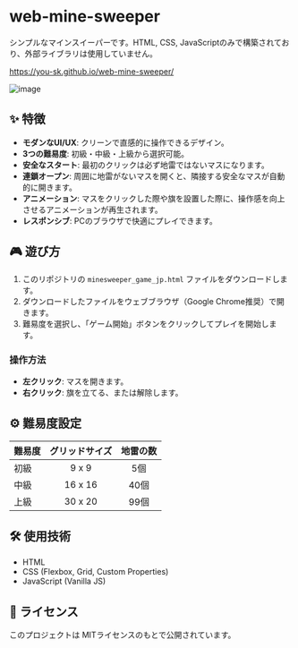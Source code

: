 # web-mine-sweeper
シンプルなマインスイーパーです。HTML, CSS, JavaScriptのみで構築されており、外部ライブラリは使用していません。

https://you-sk.github.io/web-mine-sweeper/

![image](https://github.com/user-attachments/assets/b8228c86-313a-4799-aa69-4546494a43d9)

## ✨ 特徴

- **モダンなUI/UX**: クリーンで直感的に操作できるデザイン。
- **3つの難易度**: 初級・中級・上級から選択可能。
- **安全なスタート**: 最初のクリックは必ず地雷ではないマスになります。
- **連鎖オープン**: 周囲に地雷がないマスを開くと、隣接する安全なマスが自動的に開きます。
- **アニメーション**: マスをクリックした際や旗を設置した際に、操作感を向上させるアニメーションが再生されます。
- **レスポンシブ**: PCのブラウザで快適にプレイできます。

## 🎮 遊び方

1.  このリポジトリの `minesweeper_game_jp.html` ファイルをダウンロードします。
2.  ダウンロードしたファイルをウェブブラウザ（Google Chrome推奨）で開きます。
3.  難易度を選択し、「ゲーム開始」ボタンをクリックしてプレイを開始します。

### 操作方法

-   **左クリック**: マスを開きます。
-   **右クリック**: 旗を立てる、または解除します。

## ⚙️ 難易度設定

| 難易度 | グリッドサイズ | 地雷の数 |
| :--- | :---: | :---: |
| 初級   | 9 x 9         | 5個     |
| 中級   | 16 x 16       | 40個    |
| 上級   | 30 x 20       | 99個    |

## 🛠️ 使用技術

-   HTML
-   CSS (Flexbox, Grid, Custom Properties)
-   JavaScript (Vanilla JS)

## 📄 ライセンス

このプロジェクトは MITライセンスのもとで公開されています。
